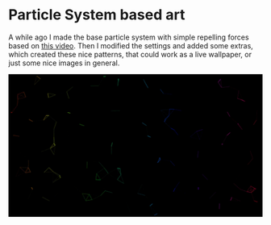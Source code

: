 # Particle System based art
A while ago I made the base particle system with simple repelling forces based on [this video](https://www.youtube.com/watch?v=nfCoPSsAfHo). Then I modified the settings and added some extras, which created these nice patterns, that could work as a live wallpaper, or just some nice images in general.

<img src="data/sample_short.gif" alt="gif of simulation">
